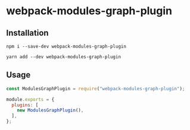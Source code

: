 # webpack-modules-graph-plugin

## Installation

`npm i --save-dev webpack-modules-graph-plugin`

`yarn add --dev webpack-modules-graph-plugin`

## Usage

```javascript
const ModulesGraphPlugin = require("webpack-modules-graph-plugin");

module.exports = {
  plugins: [
    new ModulesGraphPlugin(),
  ],
};
```
